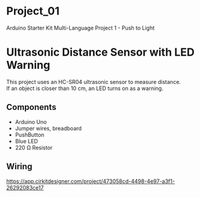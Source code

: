 # Project_01
Arduino Starter Kit Multi-Language Project 1 - Push to Light

# Ultrasonic Distance Sensor with LED Warning

This project uses an HC-SR04 ultrasonic sensor to measure distance.  
If an object is closer than 10 cm, an LED turns on as a warning.

## Components
- Arduino Uno
- Jumper wires, breadboard
- PushButton
- Blue LED
- 220 Ω Resistor

## Wiring
https://app.cirkitdesigner.com/project/473058cd-4498-4e97-a3f1-26292083ce17
